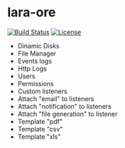 # lara-ore

[![Build Status](https://travis-ci.org/railken/lara-ore.svg?branch=master)](https://travis-ci.org/railken/lara-ore)
[![License](https://img.shields.io/badge/License-MIT-yellow.svg)](https://opensource.org/licenses/MIT)



- Dinamic Disks
- File Manager
- Events logs
- Http Logs
- Users
- Permissions
- Custom listeners
- Attach "email" to listeners
- Attach "notification" to listeners
- Attach "file generation" to listener
- Template "pdf"
- Template "csv"
- Template "xls"
